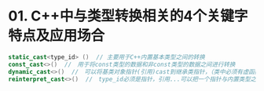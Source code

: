 # 01. C++中与类型转换相关的4个关键字特点及应用场合

```c++
static_cast<type_id> ()  // 主要用于C++内置基本类型之间的转换
const_cast<>()  //　用于将const类型的数据和非const类型的数据之间进行转换
dynamic_cast<>()  //　可以将基类对象指针(引用)cast到继承类指针，（类中必须有虚函数）
reinterpret_cast<>()  //　type_id必须是指针，引用...可以把一个指针与内置类型之间进行转换
```